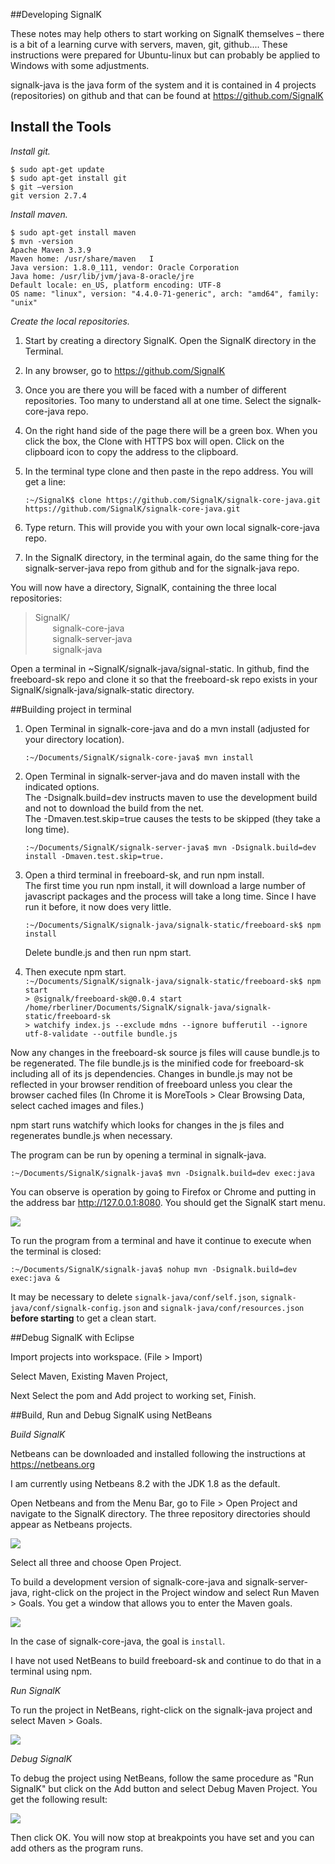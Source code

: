 ##Developing SignalK 

These notes may help others to start working on SignalK themselves – there is a bit of a learning curve with servers, maven, git, github.... These instructions were prepared for Ubuntu-linux but can probably be applied to Windows with some adjustments.

signalk-java is the java form of the system and it is contained in 4 projects (repositories) on github and that can be found at https://github.com/SignalK

## Install the Tools 


*Install git.*  
```
$ sudo apt-get update  
$ sudo apt-get install git
$ git –version  
git version 2.7.4  
```


*Install maven.*  
```
$ sudo apt-get install maven  
$ mvn -version
Apache Maven 3.3.9   
Maven home: /usr/share/maven   I
Java version: 1.8.0_111, vendor: Oracle Corporation   
Java home: /usr/lib/jvm/java-8-oracle/jre   
Default locale: en_US, platform encoding: UTF-8   
OS name: "linux", version: "4.4.0-71-generic", arch: "amd64", family: "unix"  
```

*Create the local repositories.*

1. Start by creating a directory SignalK. Open the SignalK directory in the Terminal.  
2. In any browser, go to https://github.com/SignalK  
3. Once you are there you will be faced with a number of different repositories. Too many to understand all at one time. Select the signalk-core-java repo.
4. On the right hand side of the page there will be a green box. When you click the box, the Clone with HTTPS box will open. Click on the clipboard icon to copy the address to the clipboard.
5. In the terminal type clone and then paste in the repo address. You will get a line:
    
    ```
    :~/SignalK$ clone https://github.com/SignalK/signalk-core-java.git https://github.com/SignalK/signalk-core-java.git
    ```
    
6. Type return. This will provide you with your own local signalk-core-java repo. 
7. In the SignalK directory, in the terminal again, do the same thing for the signalk-server-java repo from github and for the signalk-java repo.

You will now have a directory, SignalK, containing the three local repositories:
    
>SignalK/  
>&nbsp;&nbsp;&nbsp;&nbsp;&nbsp;&nbsp; signalk-core-java  
>&nbsp;&nbsp;&nbsp;&nbsp;&nbsp;&nbsp; signalk-server-java  
>&nbsp;&nbsp;&nbsp;&nbsp;&nbsp;&nbsp; signalk-java  
    
Open a terminal in ~SignalK/signalk-java/signal-static. In github, find the freeboard-sk repo and clone it so that the freeboard-sk repo exists in your SignalK/signalk-java/signalk-static directory.

##Building project in terminal  
  
1. Open Terminal in signalk-core-java and do a mvn install (adjusted for your directory location).  
  
    ```
    :~/Documents/SignalK/signalk-core-java$ mvn install      
    ```  
  
2. Open Terminal in signalk-server-java and do maven install with the indicated options.  
The -Dsignalk.build=dev instructs maven to use the development build and not to download the build from the net.  
The -Dmaven.test.skip=true causes the tests to be skipped (they take a long time).  
    ```
    :~/Documents/SignalK/signalk-server-java$ mvn -Dsignalk.build=dev install -Dmaven.test.skip=true.  
    ```  
3. Open a third terminal in freeboard-sk, and run npm install.  
The first time you run npm install, it will download a large number of javascript packages and the process will take a long time. Since I have run it before, it now does very little.
    
    ```
    :~/Documents/SignalK/signalk-java/signalk-static/freeboard-sk$ npm install  
    ```
    
     Delete bundle.js and then run npm start.   
    

4. Then execute npm start.  
```:~/Documents/SignalK/signalk-java/signalk-static/freeboard-sk$ npm start```  
```> @signalk/freeboard-sk@0.0.4 start /home/rberliner/Documents/SignalK/signalk-java/signalk-static/freeboard-sk```  
```> watchify index.js --exclude mdns --ignore bufferutil --ignore utf-8-validate --outfile bundle.js```  
  
Now any changes in the freeboard-sk source js files will cause  bundle.js to be regenerated. The file bundle.js is the minified code for freeboard-sk including all of its js dependencies. Changes in bundle.js may not be reflected in your browser rendition of freeboard unless you clear the browser cached files (In Chrome it is MoreTools > Clear Browsing Data, select cached images and files.)  
  
npm start runs watchify which looks for changes in the js files and regenerates bundle.js when necessary.  
  
The program can be run by opening a terminal in signalk-java.  
  
```:~/Documents/SignalK/signalk-java$ mvn -Dsignalk.build=dev exec:java```  
  
You can observe is operation by going to Firefox or Chrome and putting in the address bar http://127.0.0.1:8080. You should get the SignalK start menu.  
  
<a href="" target="_blank"><img src="SignalKStartMenu.png"/></a>

To run the program from a terminal and have it continue to execute when the terminal is closed:  
  
```:~/Documents/SignalK/signalk-java$ nohup mvn -Dsignalk.build=dev exec:java &```  
  
It may be necessary to delete ```signalk-java/conf/self.json```, ```signalk-java/conf/signalk-config.json``` and 
```signalk-java/conf/resources.json``` **before starting**  to get a clean start.  

##Debug SignalK with Eclipse  
  
Import projects into workspace. (File > Import)  
  
Select Maven, Existing Maven Project,  
  
Next Select the pom and Add project to working set, Finish.  

##Build, Run and Debug SignalK using NetBeans  

*Build SignalK*

Netbeans can be downloaded and installed following the instructions at https://netbeans.org  

I am currently using Netbeans 8.2 with the JDK 1.8 as the default.

Open Netbeans and from the Menu Bar, go to File > Open Project and navigate to the SignalK directory. The three repository directories should appear as Netbeans projects.   

<a href="" target="_blank"><img src="OpenProject.png"/></a>

Select all three and choose Open Project.  

To build a development version of signalk-core-java and signalk-server-java, right-click on the project in the Project window and select Run Maven > Goals. You get a window that allows you to enter the Maven goals. 

<a href="" target="_blank"><img src="RunMaven.png"/></a>  

In the case of signalk-core-java, the goal is ```install```.  

I have not used NetBeans to build freeboard-sk and continue to do that in a terminal using npm.

*Run SignalK*

To run the project in NetBeans, right-click on the signalk-java project and select Maven > Goals.

<a href="" target="_blank"><img src="RunSignalk.png"/></a>  

*Debug SignalK*

To debug the project using NetBeans, follow the same procedure as "Run SignalK" but click on the Add button and select Debug Maven Project. You get the following result:

<a href="" target="_blank"><img src="DebugSignalk.png"/></a>  

Then click OK. You will now stop at breakpoints you have set and you can add others as the program runs.



